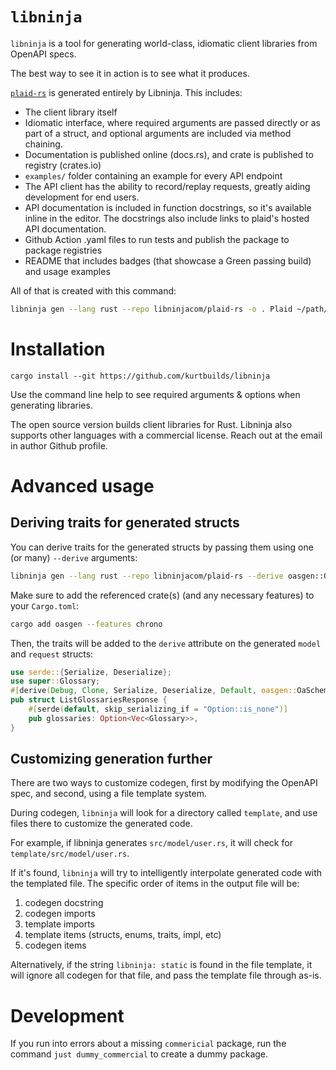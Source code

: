 # `libninja`

`libninja` is a tool for generating world-class, idiomatic client libraries from OpenAPI specs.

The best way to see it in action is to see what it produces.

[`plaid-rs`](https://github.com/libninjacom/plaid-rs) is generated entirely by Libninja. This includes:
- The client library itself
- Idiomatic interface, where required arguments are passed directly or as part of a struct, and optional arguments are included via method chaining.
- Documentation is published online (docs.rs), and crate is published to registry (crates.io)
- `examples/` folder containing an example for every API endpoint
- The API client has the ability to record/replay requests, greatly aiding development for end users.
- API documentation is included in function docstrings, so it's available inline in the editor. The docstrings also include links to plaid's hosted API documentation.
- Github Action .yaml files to run tests and publish the package to package registries
- README that includes badges (that showcase a Green passing build) and usage examples

All of that is created with this command:

```bash
libninja gen --lang rust --repo libninjacom/plaid-rs -o . Plaid ~/path/to/plaid/openapi.yaml
```

# Installation

```
cargo install --git https://github.com/kurtbuilds/libninja
```

Use the command line help to see required arguments & options when generating libraries.

The open source version builds client libraries for Rust. Libninja also supports other languages with a commercial license. Reach out at the email in author Github profile.

# Advanced usage

## Deriving traits for generated structs

You can derive traits for the generated structs by passing them using one (or many) `--derive` arguments:

```bash
libninja gen --lang rust --repo libninjacom/plaid-rs --derive oasgen::OaSchema -o . Plaid ~/path/to/plaid/openapi.yaml 
```

Make sure to add the referenced crate(s) (and any necessary features) to your `Cargo.toml`:

```bash
cargo add oasgen --features chrono
```

Then, the traits will be added to the `derive` attribute on the generated `model` and `request` structs:
```rust
use serde::{Serialize, Deserialize};
use super::Glossary;
#[derive(Debug, Clone, Serialize, Deserialize, Default, oasgen::OaSchema)]
pub struct ListGlossariesResponse {
    #[serde(default, skip_serializing_if = "Option::is_none")]
    pub glossaries: Option<Vec<Glossary>>,
}
```

## Customizing generation further

There are two ways to customize codegen, first by modifying the OpenAPI spec, and second, using a file template system.

During codegen, `libninja` will look for a directory called `template`, and use files there to customize the generated code.

For example, if libninja generates `src/model/user.rs`, it will check for `template/src/model/user.rs`.

If it's found, `libninja` will try to intelligently interpolate generated code with the templated file. The specific order of items in the output file will be:

1. codegen docstring
2. codegen imports
3. template imports
4. template items (structs, enums, traits, impl, etc)
5. codegen items

Alternatively, if the string `libninja: static` is found in the file template, it will ignore all codegen for that file, and pass the template file through as-is.

# Development

If you run into errors about a missing `commericial` package, run the command `just dummy_commercial` to create a dummy
package.

